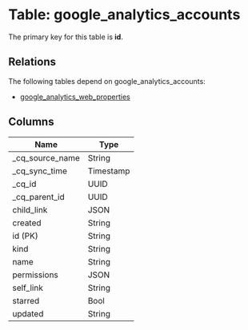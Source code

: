 # Table: google_analytics_accounts

The primary key for this table is **id**.

## Relations

The following tables depend on google_analytics_accounts:
  - [google_analytics_web_properties](google_analytics_web_properties.md)

## Columns

| Name          | Type          |
| ------------- | ------------- |
|_cq_source_name|String|
|_cq_sync_time|Timestamp|
|_cq_id|UUID|
|_cq_parent_id|UUID|
|child_link|JSON|
|created|String|
|id (PK)|String|
|kind|String|
|name|String|
|permissions|JSON|
|self_link|String|
|starred|Bool|
|updated|String|